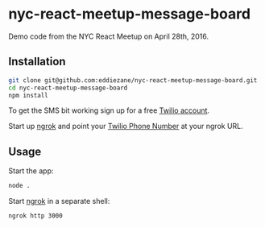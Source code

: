 # nyc-react-meetup-message-board

Demo code from the NYC React Meetup on April 28th, 2016.

## Installation

```bash
git clone git@github.com:eddiezane/nyc-react-meetup-message-board.git
cd nyc-react-meetup-message-board
npm install
```

To get the SMS bit working sign up for a free [Twilio account](https://twilio.com/try-twilio).

Start up [ngrok](https://ngrok.com/) and point your [Twilio Phone Number](https://www.twilio.com/user/account/phone-numbers/incoming) at your ngrok URL.


## Usage

Start the app:

```bash
node .
```

Start [ngrok](https://ngrok.io) in a separate shell:

```bash
ngrok http 3000
```